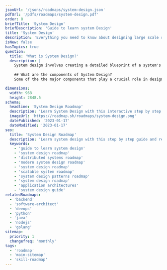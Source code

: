 ```yaml
---
jsonUrl: '/jsons/roadmaps/system-design.json'
pdfUrl: '/pdfs/roadmaps/system-design.pdf'
order: 8
briefTitle: 'System Design'
briefDescription: 'Guide to learn system Design'
title: 'System Design'
description: 'Everything you need to know about designing large scale systems.'
isNew: false
hasTopics: true
question:
  title: 'What is System Design?'
  description: |
    System design involves creating a detailed blueprint of a system's architecture, components, modules, interfaces, and data to fulfill specific requirements. It includes outlining a structured plan for building, implementing, and maintaining the system, ensuring it meets functional, technical, and business needs. This process addresses considerations of scalability, performance, security, and usability, aiming to develop an efficient and effective solution.
    
    ## What are the components of System Design?
    Some of the the major components that play a crucial role in designing a system include Programming language choice, Databases, CDNs, Load Balancers, Caches, Proxies, Queues, Web Servers, Application Servers, Search Engines, Logging and Monitoring Systems, Scaling, and more. Key considerations include scalability, architectural patterns, and security measures to safeguard the system. These elements collectively contribute to building a robust, efficient, and secure system, though this list represents just a subset of the comprehensive factors involved in system design.

dimensions:
  width: 968
  height: 2848.5
schema:
  headline: 'System Design Roadmap'
  description: 'Learn System Design with this interactive step by step guide in 2024. We also have resources and short descriptions attached to the roadmap items so you can get everything you want to learn in one place.'
  imageUrl: 'https://roadmap.sh/roadmaps/system-design.png'
  datePublished: '2023-01-17'
  dateModified: '2023-01-17'
seo:
  title: 'System Design Roadmap'
  description: 'Learn system design with this step by step guide and resources.'
  keywords:
    - 'guide to learn system design'
    - 'system design roadmap'
    - 'distributed systems roadmap'
    - 'modern system design roadmap'
    - 'system design roadmap'
    - 'scalable system roadmap'
    - 'system design patterns roadmap'
    - 'system design roadmap'
    - 'application architectures'
    - 'system design guide'
relatedRoadmaps:
  - 'backend'
  - 'software-architect'
  - 'devops'
  - 'python'
  - 'java'
  - 'nodejs'
  - 'golang'
sitemap:
  priority: 1
  changefreq: 'monthly'
tags:
  - 'roadmap'
  - 'main-sitemap'
  - 'skill-roadmap'
---
```

